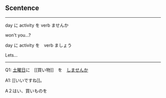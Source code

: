 Scentence 
---
***


day に activity を verb ませんか 

won't you...?

day に activity を　verb ましょう

Lets...
***
Q1: [土曜日](Vocabulary/DaysOfTheWeek.md)に　[[買い物]]　を　[しませんか](Vocabulary/します.md)

A1: [[いいですね]]。

A２はい、買いものを　


